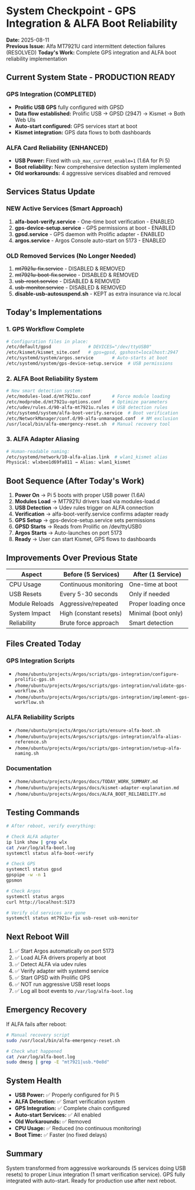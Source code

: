 # System Checkpoint - GPS Integration & ALFA Boot Reliability

**Date:** 2025-08-11  
**Previous Issue:** Alfa MT7921U card intermittent detection failures (RESOLVED)
**Today's Work:** Complete GPS integration and ALFA boot reliability implementation

## Current System State - PRODUCTION READY

### GPS Integration (COMPLETED)

- **Prolific USB GPS** fully configured with GPSD
- **Data flow established:** Prolific USB → GPSD (2947) → Kismet → Both Web UIs
- **Auto-start configured:** GPS services start at boot
- **Kismet integration:** GPS data flows to both dashboards

### ALFA Card Reliability (ENHANCED)

- **USB Power:** Fixed with `usb_max_current_enable=1` (1.6A for Pi 5)
- **Boot reliability:** New comprehensive detection system implemented
- **Old workarounds:** 4 aggressive services disabled and removed

## Services Status Update

### NEW Active Services (Smart Approach)

1. **alfa-boot-verify.service** - One-time boot verification - ENABLED
2. **gps-device-setup.service** - GPS permissions at boot - ENABLED
3. **gpsd.service** - GPS daemon with Prolific adapter - ENABLED
4. **argos.service** - Argos Console auto-start on 5173 - ENABLED

### OLD Removed Services (No Longer Needed)

1. ~~mt7921u-fix.service~~ - DISABLED & REMOVED
2. ~~mt7921u-boot-fix.service~~ - DISABLED & REMOVED
3. ~~usb-reset.service~~ - DISABLED & REMOVED
4. ~~usb-monitor.service~~ - DISABLED & REMOVED
5. **disable-usb-autosuspend.sh** - KEPT as extra insurance via rc.local

## Today's Implementations

### 1. GPS Workflow Complete

```bash
# Configuration files in place:
/etc/default/gpsd              # DEVICES="/dev/ttyUSB0"
/etc/kismet/kismet_site.conf   # gps=gpsd, gpshost=localhost:2947
/etc/systemd/system/argos.service       # Auto-starts at boot
/etc/systemd/system/gps-device-setup.service  # USB permissions
```

### 2. ALFA Boot Reliability System

```bash
# New smart detection system:
/etc/modules-load.d/mt7921u.conf        # Force module loading
/etc/modprobe.d/mt7921u-options.conf    # Optimize parameters
/etc/udev/rules.d/90-alfa-mt7921u.rules # USB detection rules
/etc/systemd/system/alfa-boot-verify.service  # Boot verification
/etc/NetworkManager/conf.d/99-alfa-unmanaged.conf  # NM exclusion
/usr/local/bin/alfa-emergency-reset.sh  # Manual recovery tool
```

### 3. ALFA Adapter Aliasing

```bash
# Human-readable naming:
/etc/systemd/network/10-alfa-alias.link  # wlan1_kismet alias
Physical: wlxbee1d69fa811 → Alias: wlan1_kismet
```

## Boot Sequence (After Today's Work)

1. **Power On** → Pi 5 boots with proper USB power (1.6A)
2. **Modules Load** → MT7921U drivers load via modules-load.d
3. **USB Detection** → Udev rules trigger on ALFA connection
4. **Verification** → alfa-boot-verify.service confirms adapter ready
5. **GPS Setup** → gps-device-setup.service sets permissions
6. **GPSD Starts** → Reads from Prolific on /dev/ttyUSB0
7. **Argos Starts** → Auto-launches on port 5173
8. **Ready** → User can start Kismet, GPS flows to dashboards

## Improvements Over Previous State

| Aspect         | Before (5 Services)    | After (1 Service)   |
| -------------- | ---------------------- | ------------------- |
| CPU Usage      | Continuous monitoring  | One-time at boot    |
| USB Resets     | Every 5-30 seconds     | Only if needed      |
| Module Reloads | Aggressive/repeated    | Proper loading once |
| System Impact  | High (constant resets) | Minimal (boot only) |
| Reliability    | Brute force approach   | Smart detection     |

## Files Created Today

### GPS Integration Scripts

- `/home/ubuntu/projects/Argos/scripts/gps-integration/configure-prolific-gps.sh`
- `/home/ubuntu/projects/Argos/scripts/gps-integration/validate-gps-workflow.sh`
- `/home/ubuntu/projects/Argos/scripts/gps-integration/implement-gps-workflow.sh`

### ALFA Reliability Scripts

- `/home/ubuntu/projects/Argos/scripts/ensure-alfa-boot.sh`
- `/home/ubuntu/projects/Argos/scripts/gps-integration/alfa-alias-reference.sh`
- `/home/ubuntu/projects/Argos/scripts/gps-integration/setup-alfa-naming.sh`

### Documentation

- `/home/ubuntu/projects/Argos/docs/TODAY_WORK_SUMMARY.md`
- `/home/ubuntu/projects/Argos/docs/kismet-adapter-explanation.md`
- `/home/ubuntu/projects/Argos/docs/ALFA_BOOT_RELIABILITY.md`

## Testing Commands

```bash
# After reboot, verify everything:

# Check ALFA adapter
ip link show | grep wlx
cat /var/log/alfa-boot.log
systemctl status alfa-boot-verify

# Check GPS
systemctl status gpsd
gpspipe -w -n 1
gpsmon

# Check Argos
systemctl status argos
curl http://localhost:5173

# Verify old services are gone
systemctl status mt7921u-fix usb-reset usb-monitor
```

## Next Reboot Will

1. ✅ Start Argos automatically on port 5173
2. ✅ Load ALFA drivers properly at boot
3. ✅ Detect ALFA via udev rules
4. ✅ Verify adapter with systemd service
5. ✅ Start GPSD with Prolific GPS
6. ✅ NOT run aggressive USB reset loops
7. ✅ Log all boot events to `/var/log/alfa-boot.log`

## Emergency Recovery

If ALFA fails after reboot:

```bash
# Manual recovery script
sudo /usr/local/bin/alfa-emergency-reset.sh

# Check what happened
cat /var/log/alfa-boot.log
sudo dmesg | grep -E "mt7921|usb.*0e8d"
```

## System Health

- **USB Power:** ✅ Properly configured for Pi 5
- **ALFA Detection:** ✅ Smart verification system
- **GPS Integration:** ✅ Complete chain configured
- **Auto-start Services:** ✅ All enabled
- **Old Workarounds:** ✅ Removed
- **CPU Usage:** ✅ Reduced (no continuous monitoring)
- **Boot Time:** ✅ Faster (no fixed delays)

## Summary

System transformed from aggressive workarounds (5 services doing USB resets) to proper Linux integration (1 smart verification service). GPS fully integrated with auto-start. Ready for production use after next reboot.
